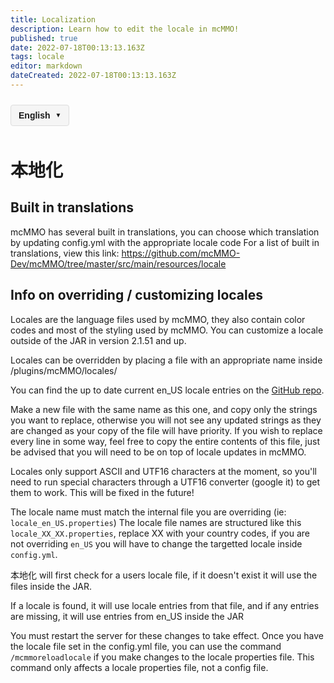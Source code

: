 ```yaml
---
title: Localization
description: Learn how to edit the locale in mcMMO!
published: true
date: 2022-07-18T00:13:13.163Z
tags: locale
editor: markdown
dateCreated: 2022-07-18T00:13:13.163Z
---
```



<!-- 语言切换器开始 -->
<div class="language-switcher">
  <div class="language-switcher-current">
    <span class="current-language">English</span>
    <span class="dropdown-icon">▼</span>
  </div>
  <div class="language-switcher-dropdown">
        <div class="language-option active" data-lang="en">English</div>
    <div class="language-option " data-lang="zh">中文</div>
    <div class="language-option " data-lang="es">Español</div>
    <div class="language-option " data-lang="fr">Français</div>
    <div class="language-option " data-lang="de">Deutsch</div>
    <div class="language-option " data-lang="ru">Русский</div>
    <div class="language-option " data-lang="ja">日本語</div>
    <div class="language-option " data-lang="ko">한국어</div>

  </div>
</div>

<style>
.language-switcher {
  position: relative;
  display: inline-block;
  margin: 10px 0;
  font-family: Arial, sans-serif;
  z-index: 100;
}

.language-switcher-current {
  display: flex;
  align-items: center;
  cursor: pointer;
  padding: 8px 12px;
  background-color: #f5f5f5;
  border: 1px solid #ddd;
  border-radius: 4px;
}

.current-language {
  margin-right: 8px;
  font-weight: bold;
}

.dropdown-icon {
  font-size: 10px;
}

.language-switcher-dropdown {
  display: none;
  position: absolute;
  top: 100%;
  left: 0;
  background-color: white;
  border: 1px solid #ddd;
  border-radius: 4px;
  box-shadow: 0 2px 5px rgba(0,0,0,0.1);
  min-width: 150px;
  z-index: 101;
}

.language-switcher:hover .language-switcher-dropdown {
  display: block;
}

.language-option {
  padding: 8px 12px;
  cursor: pointer;
  transition: background-color 0.2s;
}

.language-option:hover {
  background-color: #f0f0f0;
}

.language-option.active {
  background-color: #e6f7ff;
  font-weight: bold;
}
</style>


<script>
document.addEventListener('DOMContentLoaded', function() {
  // 语言切换功能
  const languageOptions = document.querySelectorAll('.language-option');
  languageOptions.forEach(option => {
    option.addEventListener('click', function() {
      const langCode = this.getAttribute('data-lang');
      const currentPath = window.location.pathname;
      
      // 提取当前文件路径（不含语言代码）
      const pathMatch = currentPath.match(/\/[a-z]{2}\/(.+)$/);
      const filePath = pathMatch ? pathMatch[1] : 'home.md';
      
      // 构建新路径
      const newPath = '/' + langCode + '/' + filePath;
      window.location.href = newPath;
    });
  });
});
</script>

<!-- 语言切换器结束 -->




# 本地化

## Built in translations

mcMMO has several built in translations, you can choose which translation by updating config.yml with the appropriate locale code For a list of built in translations, view this link: https://github.com/mcMMO-Dev/mcMMO/tree/master/src/main/resources/locale

## Info on overriding / customizing locales

Locales are the language files used by mcMMO, they also contain color codes and most of the styling used by mcMMO. You can customize a locale outside of the JAR in version 2.1.51 and up.

Locales can be overridden by placing a file with an appropriate name inside /plugins/mcMMO/locales/

You can find the up to date current en_US locale entries on the [GitHub repo](https://github.com/mcMMO-Dev/mcMMO/blob/master/src/main/resources/locale/locale_en_US.properties).

Make a new file with the same name as this one, and copy only the strings you want to replace, otherwise you will not see any updated strings as they are changed as your copy of the file will have priority. If you wish to replace every line in some way, feel free to copy the entire contents of this file, just be advised that you will need to be on top of locale updates in mcMMO.

Locales only support ASCII and UTF16 characters at the moment, so you'll need to run special characters through a UTF16 converter (google it) to get them to work. This will be fixed in the future!

The locale name must match the internal file you are overriding (ie: `locale_en_US.properties`) The locale file names are structured like this `locale_XX_XX.properties`, replace XX with your country codes, if you are not overriding `en_US` you will have to change the targetted locale inside `config.yml`.

本地化 will first check for a users locale file, if it doesn't exist it will use the files inside the JAR.

If a locale is found, it will use locale entries from that file, and if any entries are missing, it will use entries from en_US inside the JAR

You must restart the server for these changes to take effect. Once you have the locale file set in the config.yml file, you can use the command `/mcmmoreloadlocale` if you make changes to the locale properties file. This command only affects a locale properties file, not a config file.